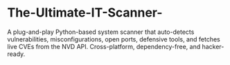 # The-Ultimate-IT-Scanner-
A plug-and-play Python-based system scanner that auto-detects vulnerabilities, misconfigurations, open ports, defensive tools, and fetches live CVEs from the NVD API. Cross-platform, dependency-free, and hacker-ready.
